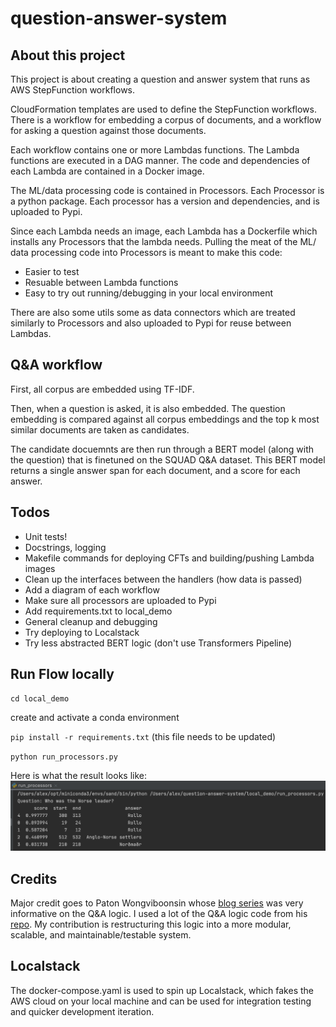 # question-answer-system

## About this project
This project is about creating a question and answer system that runs as AWS StepFunction workflows.

CloudFormation templates are used to define the StepFunction workflows. There is a workflow for embedding a corpus of documents,
and a workflow for asking a question against those documents.

Each workflow contains one or more Lambdas functions. The Lambda functions are executed in a DAG manner.
The code and dependencies of each Lambda are contained in a Docker image.

The ML/data processing code is contained in Processors. Each Processor is a python package.
Each processor has a version and dependencies, and is uploaded to Pypi.

Since each Lambda needs an image, each Lambda has a Dockerfile which installs any Processors that the lambda needs. Pulling the meat of the 
ML/ data processing code into Processors is meant to make this code:
- Easier to test
- Resuable between Lambda functions
- Easy to try out running/debugging in your local environment  

There are also some utils some as data connectors which are treated similarly to Processors 
and also uploaded to Pypi for reuse between Lambdas. 

## Q&A workflow
First, all corpus are embedded using TF-IDF.

Then, when a question is asked, it is also embedded. The question embedding is
compared against all corpus embeddings and the top k most similar documents are taken as 
candidates.

The candidate docuemnts are then run through a BERT model (along with the question) that is finetuned on the SQUAD Q&A dataset.
This BERT model returns a single answer span for each document, and a score for each answer. 


## Todos
- Unit tests!
- Docstrings, logging
- Makefile commands for deploying CFTs and building/pushing Lambda images
- Clean up the interfaces between the handlers (how data is passed)
- Add a diagram of each workflow
- Make sure all processors are uploaded to Pypi
- Add requirements.txt to local_demo
- General cleanup and debugging
- Try deploying to Localstack
- Try less abstracted BERT logic (don't use Transformers Pipeline)

## Run Flow locally
`cd local_demo`

create and activate a conda environment

`pip install -r requirements.txt` (this file needs to be updated)

`python run_processors.py`

Here is what the result looks like:
![result](docs/images/results.png)

## Credits
Major credit goes to Paton Wongviboonsin whose [blog series](https://medium.com/@patonw/question-answering-with-pytorch-transformers-part-1-8736196bf20e) was very informative on the Q&A logic.
I used a lot of the Q&A logic code from his [repo](https://github.com/patonw/questionable). My contribution is restructuring this logic
into a more modular, scalable, and maintainable/testable system. 

## Localstack
The docker-compose.yaml is used to spin up Localstack,
which fakes the AWS cloud on your local machine and can be used for integration testing and quicker development iteration.
